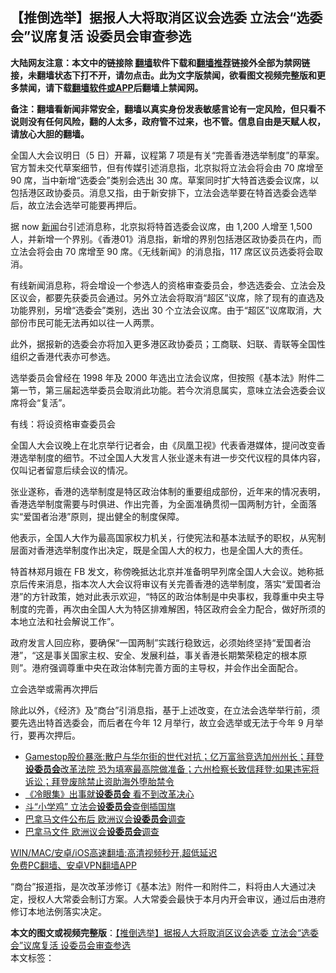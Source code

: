  <h2>【推倒选举】据报人大将取消区议会选委 立法会“选委会”议席复活 设委员会审查参选</h2> <p class="notice"><b>大陆网友注意：本文中的链接除 <a href="https://github.com/bannedbook/fanqiang" >翻墙</a>软件下载和<a href="https://github.com/killgcd/justmysocks/blob/master/README.md">翻墙推荐</a>链接外全部为禁网链接，未翻墙状态下打不开，请勿点击。此为文字版禁闻，欲看图文视频完整版和更多禁闻，请下载<a href="https://github.com/bannedbook/fanqiang">翻墙软件或APP</a>后翻墙上禁闻网。</p><p>备注：翻墙看新闻非常安全，翻墙以真实身份发表敏感言论有一定风险，但只看不说则没有任何风险，翻的人太多，政府管不过来，也不管。信息自由是天赋人权，请放心大胆的翻墙。</b></p>  <div class="entry">  <p>全国人大会议明日（5 日）开幕，议程第 7 项是有关“完善香港选举制度”的草案。官方暂未交代草案细节，但有传媒引述消息指，北京拟将立法会将会由 70 席增至 90 席，当中新增“选委会”类别会选出 30 席。草案同时扩大特首选委会议席，以包括港区政协委员。消息又指，由于新安排下，立法会选举要在特首选委会选举后，故立法会选举可能要再押后。</p> <p>据 now <span class='wp_keywordlink_affiliate'><a href="https://www.bannedbook.org/" title="新闻">新闻</a></span>台引述消息称，北京拟将特首选委会议席，由 1,200 人增至 1,500 人，并新增一个界别。《香港01》消息指，新增的界别包括港区政协委员在内，而立法会将会由 70 席增至 90 席。《无线新闻》的消息指，117 席区议员选委将会取消。</p> <p>有线新闻消息称，将会增设一个参选人的资格审查委员会，参选选委会、立法会及区议会，都要先获委员会通过。另外立法会将取消“超区”议席，除了现有的直选及功能界别，另增“选委会”类别，选出 30 个立法会议席。由于“超区”议席取消，大部份市民可能无法再如以往一人两票。</p>  <p>此外，据报新的选委会亦将加入更多港区政协委员；工商联、妇联、青联等全国性组织之香港代表亦可参选。</p> <p>选举委员会曾经在 1998 年及 2000 年选出立法会议席，但按照《基本法》附件二第一节，第三届起选举委员会取消此功能。若今次消息属实，意味立法会选委会议席将会“复活”。</p> <p>有线：将设资格审查委员会</p>  <p>全国人大会议晚上在北京举行记者会，由《凤凰卫视》代表香港媒体，提问改变香港选举制度的细节。不过全国人大发言人张业遂未有进一步交代议程的具体内容，仅叫记者留意后续会议的情况。</p> <p>张业遂称，香港的选举制度是特区政治体制的重要组成部份，近年来的情况表明，香港选举制度需要与时俱进、作出完善，为全面准确贯彻一国两制方针，全面落实“爱国者治港”原则，提出健全的制度保障。</p> <p>他表示，全国人大作为最高国家权力机关，行使宪法和基本法赋予的职权，从宪制层面对香港选举制度作出决定，既是全国人大的权力，也是全国人大的责任。</p>  <p>特首林郑月娥在 FB 发文，称傍晚抵达北京并准备明早列席全国人大会议。她称抵京后传来消息，指本次人大会议将审议有关完善香港的选举制度，落实“爱国者治港”的方针政策，她对此表示欢迎，“特区的政治体制是中央事权，我尊重中央主导制度的完善，再次由全国人大为特区排难解困，特区政府会全力配合，做好所须的本地立法和社会解说工作”。</p> <p>政府发言人回应称，要确保“一国两制”实践行稳致远，必须始终坚持“爱国者治港”，“这是事关国家主权、安全、发展利益，事关香港长期繁荣稳定的根本原则”。港府强调尊重中央在政治体制完善方面的主导权，并会作出全面配合。</p> <p>立会选举或需再次押后</p>  <p>除此以外，《经济》及“商台”引消息指，基于上述改变，在立法会选举举行前，须要先选出特首选委会，而后者在今年 12 月举行，故立会选举或无法于今年 9 月举行，要再次押后。</p> <ul class='op-related-articles' title='相关阅读'> <li><a href='https://www.bannedbook.org/bnews/cbnews/20210129/1477017.html' target='_blank'>Gamestop股价暴涨:散户与华尔街的世代对抗；亿万富翁竞选加州州长；拜登<b>设委员会</b>改革法院 恐为填塞最高院做准备；六州检察长致信拜登:如果违宪将诉讼；拜登废除禁止资助海外堕胎禁令</a></li> <li><a href='https://www.bannedbook.org/bnews/baitai/20181027/1021680.html' target='_blank'>《冷眼集》出事就<b>设委员会</b> 看不到改革决心</a></li> <li><a href='https://www.bannedbook.org/bnews/worldnews/20170122/647404.html' target='_blank'>斗“小学鸡” 立法会<b>设委员会</b>查倒插国旗</a></li> <li><a href='https://www.bannedbook.org/bnews/sohnews/20160609/543363.html' target='_blank'>巴拿马文件公布后 欧洲议会<b>设委员会</b>调查</a></li> <li><a href='https://www.bannedbook.org/bnews/worldnews/20160609/543098.html' target='_blank'>巴拿马文件 欧洲议会<b>设委员会</b>调查</a></li> </ul> <p class="texttj"> <a href="https://github.com/bannedbook/fanqiang/wiki/V2ray%E6%9C%BA%E5%9C%BA" target="_blank">WIN/MAC/安卓/iOS高速翻墙:高清视频秒开,超低延迟</a><br/> <a href="https://github.com/bannedbook/fanqiang/wiki/%E7%A6%81%E9%97%BB%E7%BD%91%E5%AE%89%E5%8D%93%E7%BF%BB%E5%A2%99%E6%96%B0%E9%97%BBAPP" target="_blank">免费PC翻墙、安卓VPN翻墙APP</a></p><p>“商台”报道指，是次改革涉修订《基本法》附件一和附件二，料将由人大通过决定，授权人大常委会制订方案。人大常委会最快于本月内开会审议，通过后由港府修订本地法例落实决定。</p><a name='sharetosocial'></a>       <div><b>本文的图文或视频完整版</b>：<a href='https://www.bannedbook.org/bnews/comments/20210305/1498921.html'>【推倒选举】据报人大将取消区议会选委 立法会“选委会”议席复活 设委员会审查参选</a></div>  </div><!--END ENTRY--> <div class="postfooter"> <div>本文标签：</div>  </div><!--END POSTFOOTER--> 